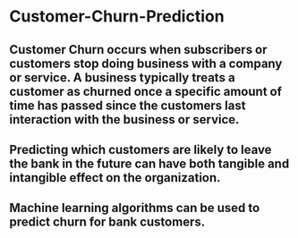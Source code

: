 # Customer-Churn-Prediction

## Customer Churn occurs when subscribers or customers stop doing business with a company or service. A business typically treats a customer as churned once a specific amount of time has passed since the customers last interaction with the business or service.

## Predicting which customers are likely to leave the bank in the future can have both tangible and intangible effect on the organization.

## Machine learning algorithms can be used to predict churn for bank customers.
